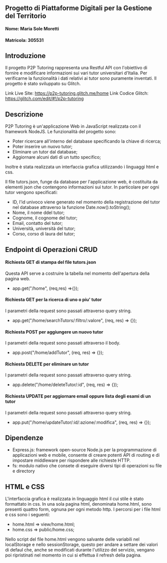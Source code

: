 ## Progetto di Piattaforme Digitali per la Gestione del Territorio

#### Nome: Maria Sole Moretti 
#### Matricola: 305531

## Introduzione
Il progetto P2P Tutoring rappresenta una Restful API con l'obiettivo di fornire e modificare informazioni sui vari tutor universitari d'Italia.  Per verificarne la funzionalità i dati relativi ai tutor sono puramente inventati. Il progetto è stato sviluppato su Glitch.

Link Live Site: https://p2p-tutoring.glitch.me/home
Link Codice Glitch: https://glitch.com/edit/#!/p2p-tutoring

## Descrizione
P2P Tutoring è un'applicazione Web in JavaScript realizzata con il framework NodeJS. Le funzionalità del progetto sono:
  - Poter ricercare all'interno del database specificando la chiave di ricerca;
  - Poter inserire un nuovo tutor;
  - Eliminare un tutor dal database;
  - Aggiornare alcuni dati di un tutto specifico;

Inoltre è stata realizzata un interfaccia grafica utilizzando i linguaggi html e css.

Il file tutors.json, funge da database per l'applicazione web, è costituita da elementi json che contengono informazioni sui tutor.  In particolare per ogni tutor vengono specificati:
- ID, l'id univoco viene generato nel momento della registrazione del tutor nel database attraverso la funzione Date.now().toString();
- Nome, il nome ddel tutor;
- Cognome, il cognome del tutor;
- Email, contatto del tutor;
- Università, università del tutor;
- Corso, corso di laura del tutor;

## Endpoint di Operazioni CRUD

#### Richiesta GET di stampa del file tutors.json
Questa API serve a costruire la tabella nel momento dell'apertura della pagina web.
- app.get("/home", (req,res) =>{});

#### Richiesta GET per la ricerca di uno o piu' tutor
I parametri della request sono passati attraverso query string.
- app.get("/home/searchTutors/:filtro/:valore", (req, res) => {});  

#### Richiesta POST per aggiungere un nuovo tutor
I parametri della request sono passati attraverso il body.
- app.post("/home/addTutor", (req, res) => {});

#### Richiesta DELETE per eliminare un tutor
I parametri della request sono passati attraverso query string.
- app.delete("/home/deleteTutor/:id", (req, res) => {});

#### Richiesta UPDATE per aggiornare email oppure lista degli esami di un tutor
I parametri della request sono passati attraverso query string.
- app.put("/home/updateTutor/:id/:azione/:modifica", (req, res) => {});

## Dipendenze
- Express.js: framework open-source Node.js per la programmazione di applicazioni web e mobile, consente di creare potenti API di routing e di impostare middleware per rispondere alle richieste HTTP.
- fs: modulo nativo che consete di eseguire diversi tipi di operazioni su file e directory

## HTML e CSS
L'interfaccia grafica è realizzata in linguaggio html il cui stile è stato formattato in css. In una sola pagina html, denominata home.html, sono presenti quattro form, ognuna per ogni metodo http. I percorsi per i file html e css sono i seguenti:
- home.html => view/home.html;
- home.css => public/home.css;

Nello script del file home.html vengono salvante delle variabili nel localStorage e nello sessionStorage, questo per andare a settare dei valori di defaul che, anche se modificati durante l'utilizzo del servizio, vengano poi ripristinati nel momento in cui si effettua il refresh della pagina.

